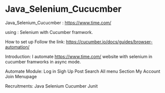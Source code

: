 # Java_Selenium_Cucucmber

Java_Selenium_Cucucmber : https://www.time.com/

using : Selenium with Cucumber framwork.

How to set up Follow the link: https://cucumber.io/docs/guides/browser-automation/

Introduction:
I automate https://www.time.com/ website with selenium in cucumber framworks in async mode.

Automate Module:
Log in
Sigh Up
Post Search
All menu
Section
My Account
Join
Menupage

Recruitments:
Java
Selenium
Cucumber
Junit
